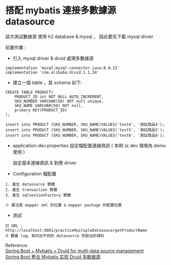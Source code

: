 # 搭配 mybatis 連接多數據源 datasource

該次測試數據源 使用 h2 database & mysql ， 因此要先下載 mysql driver

前置作業 : 

- 引入 mysql driver & druid 處理多數據源

```
implementation 'mysql:mysql-connector-java:8.0.21'
implementation 'com.alibaba:druid:1.1.24'

```

- 建立一個 table ，其 schema 如下:

```
CREATE TABLE PRODUCT(
	PRODUCT_ID int NOT NULL AUTO_INCREMENT,
	SKU_NUMBER VARCHAR(50) NOT null unique,
	SKU_NAME VARCHAR(50) NOT null,
	primary KEY(PRODUCT_ID)
);

insert into PRODUCT (SKU_NUMBER, SKU_NAME)VALUES('test4', '測試商品4');
insert into PRODUCT (SKU_NUMBER, SKU_NAME)VALUES('test5', '測試商品5');
insert into PRODUCT (SKU_NUMBER, SKU_NAME)VALUES('test6', '測試商品6');

```

- application-dev.properties 設定檔配置連線資訊 ( 本例 以 dev 環境為 demo 使用 )
   
    設定基本連線資訊 & 對應 driver
    
- Configuration 檔配置

```
1. 產生 datasource 實體
2. 產生 transaction 實體
3. 產生 sqlsessionFactory 實體

※ 要注意 mapper xml 的位置 & mapper package 的配置位置
```

- 測試

```
打 URL : http://localhost:8081/practiceMuitipleDatasouce/getProductName
※ 觀看 log，有印出不同的 datasource 所取出的資料
```

Reference:<br>
[Spring Boot + Mybatis + Druid for multi-data source management](https://www.programmersought.com/article/5738121630/)<br>
[Spring Boot 整合 Mybatis 实现 Druid 多数据源](https://netfilx.github.io/spring-boot/5.mybatis%E4%BD%BF%E7%94%A8%E5%A4%9A%E4%B8%AA%E6%95%B0%E6%8D%AE%E6%BA%90/muilt-data-source)

